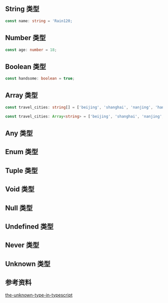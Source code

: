 ## String 类型

```ts
const name: string = 'Rain120;
```

## Number 类型

```ts
const age: number = 18;
```

## Boolean 类型

```ts
const handsome: boolean = true;
```

## Array 类型

```ts
const travel_cities: string[] = ['beijing', 'shanghai', 'nanjing', 'hangzhou', 'wuhan', 'changsha', 'jilin', 'shenyang'];

const travel_cities: Array<string> = ['beijing', 'shanghai', 'nanjing', 'hangzhou', 'wuhan', 'changsha', 'jilin', 'shenyang'];
```

## Any 类型

## Enum 类型

## Tuple 类型

## Void 类型

## Null 类型

## Undefined 类型

## Never 类型

## Unknown 类型

## 参考资料

[the-unknown-type-in-typescript](https://mariusschulz.com/blog/the-unknown-type-in-typescript)
